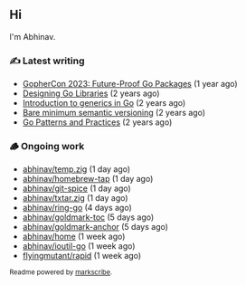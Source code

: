 ## Hi

I'm Abhinav.

### ✍️ Latest writing


- [GopherCon 2023: Future-Proof Go Packages](https://abhinavg.net/2023/09/27/future-proof-packages/) (1 year ago)
- [Designing Go Libraries](https://abhinavg.net/2022/12/06/designing-go-libraries/) (2 years ago)
- [Introduction to generics in Go](https://abhinavg.net/2022/11/23/generics-intro/) (2 years ago)
- [Bare minimum semantic versioning](https://abhinavg.net/2022/11/07/semver/) (2 years ago)
- [Go Patterns and Practices](https://abhinavg.net/2022/09/19/go-patterns-and-practices-talk/) (2 years ago)

### 🪵 Ongoing work


- [abhinav/temp.zig](https://github.com/abhinav/temp.zig) (1 day ago)
- [abhinav/homebrew-tap](https://github.com/abhinav/homebrew-tap) (1 day ago)
- [abhinav/git-spice](https://github.com/abhinav/git-spice) (1 day ago)
- [abhinav/txtar.zig](https://github.com/abhinav/txtar.zig) (1 day ago)
- [abhinav/ring-go](https://github.com/abhinav/ring-go) (4 days ago)
- [abhinav/goldmark-toc](https://github.com/abhinav/goldmark-toc) (5 days ago)
- [abhinav/goldmark-anchor](https://github.com/abhinav/goldmark-anchor) (5 days ago)
- [abhinav/home](https://github.com/abhinav/home) (1 week ago)
- [abhinav/ioutil-go](https://github.com/abhinav/ioutil-go) (1 week ago)
- [flyingmutant/rapid](https://github.com/flyingmutant/rapid) (1 week ago)

<sub>Readme powered by [markscribe](https://github.com/muesli/markscribe).</sub>
